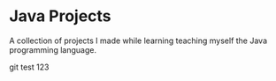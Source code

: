 # Java Projects

A collection of projects I made while learning teaching myself the Java programming language.

git test 123
